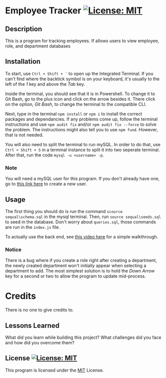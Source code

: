 # Employee Tracker [![License: MIT](https://img.shields.io/badge/License-MIT-yellow.svg)](https://opensource.org/licenses/MIT)

## Description

This is a program for tracking employees. If allows users to view employee, role, and department databases
## Installation

To start, use ``` Ctrl + Shift + ` ``` to open up the Integrated Terminal. If you can't find where the backtick symbol is on your keyboard, it's usually to the left of the *1* key and above the *Tab* key.

Inside the terminal, you should see that it is in Powershell. To change it to Git Bash, go to the plus icon and click on the arrow besides it. There click on the option, *Git Bash*, to change the terminal to the compatible CLI.

Next, type in the terminal `npm install` or `npm i` to install the correct packages and dependancies. If any problems come up, follow the terminal instructions and use `npm audit fix` and/or `npm audit fix --force` to solve the problem. The instructions might also tell you to use `npm fund`. However, that is not needed.

You will also need to split the terminal to run mySQL. In order to do that, use `Ctrl + Shift + 5` in a terminal instance to split it into two seperate terminal. After that, run the code `mysql -u <username> -p`.

### Note

You will need a mySQL user for this program. If you don't already have one, go to [this link here](https://www.digitalocean.com/community/tutorials/how-to-create-a-new-user-and-grant-permissions-in-mysql) to create a new user.
## Usage

The first thing you should do is run the command `scource sequal\schema.sql` in the mysql terminal. Then, run `source sequal\seeds.sql` to seed in the database. Don't worry about `queries.sql`, those commands are run in the `index.js` file.

To actually use the back end, see [this video here](https://drive.google.com/file/d/1bAy-i3MCTs1-JH0JjHUlbGMEKLkiDiqy/view) for a simple walkthrough.

### Notice

There is a bug where if you create a role right after creating a department, the newly created department won't initially appear when selecting a department to add. The most simplest solution is to hold the *Down Arrow* key for a second or two to allow the program to update mid-process.

# Credits

There is no one to give credits to.
## Lessons Learned

What did you learn while building this project? What challenges did you face and how did you overcome them?


 
 ## License [![License: MIT](https://img.shields.io/badge/License-MIT-yellow.svg)](https://opensource.org/licenses/MIT)

This program is licensed under the [MIT](https://choosealicense.com/licenses/mit/) License.

